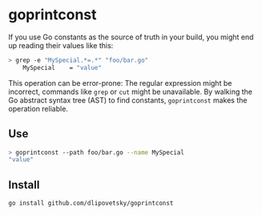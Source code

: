 # goprintconst

If you use Go constants as the source of truth in your build, you might end up reading their values like this:

```sh
> grep -e "MySpecial.*=.*" "foo/bar.go"
    MySpecial    = "value"
```

This operation can be error-prone: The regular expression might be incorrect, commands like `grep` or `cut` might be unavailable. By walking the Go abstract syntax tree (AST) to find constants, `goprintconst` makes the operation reliable.

## Use

```sh
> goprintconst --path foo/bar.go --name MySpecial
"value"
```

## Install

```sh
go install github.com/dlipovetsky/goprintconst
```

